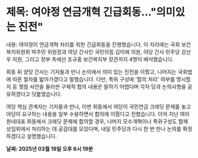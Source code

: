 # **제목: 여야정 연금개혁 긴급회동..."의미있는 진전"**

  내용: 여야정이 연금개혁 처리를 위한 긴급회동을 진행했습니다. 이 자리에는 국회 보건복지위원회 박주민 위원장과 여당 간사인 국민의힘 김미애 의원, 야당 간사 민주당 강선우 의원, 그리고 정부 측에선 조규홍 보건복지부 장관까지 4명이 배석했습니다. 

회동 뒤 양당 간사는 기자들과 만나 논의에서 의미 있는 진전을 이뤘고, 나머지는 국회법에 따른 절차를 밟아가겠다고 말했습니다. 다만, 특위 구성에 '합의 처리' 여부를 명시할지 등 쟁점 사안을 둘러싼 구체적 합의 내용은 말하기 어렵다며 각자 당과 논의사항을 공유하겠다고 덧붙였습니다. 

여당 핵심 관계자는 기자들과 만나, 이번 회동에서 여당이 국민연금 크레딧 문제를 놓고 야당이 요구하는 내용을 일부 수용하면서 합의에 이뤘다고 전했습니다. 이어 지난 여야 원내대표 회동에서 크레딧 문제에 합의할 경우, 나머지 모수개혁이나 특위구성도 함께 상임위에서 처리하는 데 공감대를 모았다며, 내일 민주당과 다시 한 번 만나 논의를 확정하겠다고 설명했습니다.

  **날짜: 2025년 03월 19일 오후 6시 19분**